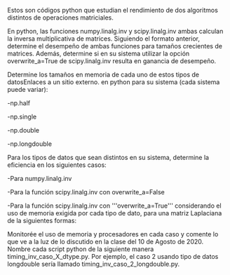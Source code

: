 Estos son códigos python que estudian el rendimiento de dos algoritmos distintos de operaciones matriciales. 

En python, las funciones numpy.linalg.inv  y scipy.linalg.inv ambas calculan la inversa multiplicativa de matrices. Siguiendo el formato anterior, determine el desempeño de ambas funciones para tamaños crecientes de matrices. Además, determine si en su sistema utilizar la opción overwrite_a=True de scipy.linalg.inv resulta en ganancia de desempeño. 

Determine los tamaños en memoria de cada uno de estos tipos de datosEnlaces a un sitio externo. en python para su sistema (cada sistema puede variar):

-np.half

-np.single

-np.double

-np.longdouble

Para los tipos de datos que sean distintos en su sistema, determine la eficiencia en los siguientes casos:

-Para numpy.linalg.inv

-Para la función scipy.linalg.inv con overwrite_a=False

-Para la función scipy.linalg.inv con '''overwrite_a=True''' considerando el uso de memoria exigida por cada tipo de dato, para una matriz Laplaciana de la siguientes formas:


Monitorée el uso de memoria y procesadores en cada caso y comente lo que ve a la luz de lo discutido en la clase del 10 de Agosto de 2020. Nombre cada script python de la siguiente manera timing_inv_caso_X_dtype.py. Por ejemplo, el caso 2 usando tipo de datos longdouble sería llamado timing_inv_caso_2_longdouble.py.
